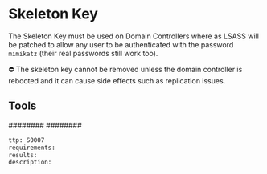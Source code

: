 # Skeleton Key
The Skeleton Key must be used on Domain Controllers where as LSASS will be patched to allow any user to be authenticated with the password `mimikatz` (their real passwords still work too).

⛔ The skeleton key cannot be removed unless the domain controller is rebooted and it can cause side effects such as replication issues.

## Tools
########
########


```meta
ttp: S0007
requirements:
results: 
description: 
``` 